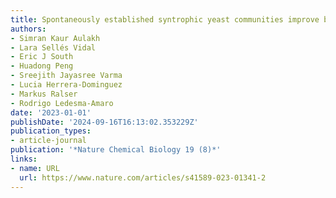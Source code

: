 ```yaml
---
title: Spontaneously established syntrophic yeast communities improve bioproduction
authors:
- Simran Kaur Aulakh
- Lara Sellés Vidal
- Eric J South
- Huadong Peng
- Sreejith Jayasree Varma
- Lucia Herrera-Dominguez
- Markus Ralser
- Rodrigo Ledesma-Amaro
date: '2023-01-01'
publishDate: '2024-09-16T16:13:02.353229Z'
publication_types:
- article-journal
publication: '*Nature Chemical Biology 19 (8)*'
links:
- name: URL
  url: https://www.nature.com/articles/s41589-023-01341-2
---
```

